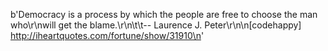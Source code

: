 b'Democracy is a process by which the people are free to choose the man who\r\nwill get the blame.\r\n\t\t-- Laurence J. Peter\r\n\n[codehappy] http://iheartquotes.com/fortune/show/31910\n'